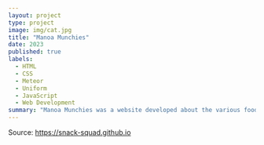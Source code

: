 ```yaml
---
layout: project
type: project
image: img/cat.jpg
title: "Manoa Munchies"
date: 2023
published: true
labels:
  - HTML
  - CSS
  - Meteor
  - Uniform
  - JavaScript
  - Web Development
summary: "Manoa Munchies was a website developed about the various food options available at UH Manoa that was created alongside Dustin Tomi, Payton Higa and Nicolas Steger"
---
```


Source: <a href="https://github.com/snack-squad/snack-squad.github.io"><i class="large github icon "></i>https://snack-squad.github.io</a>
